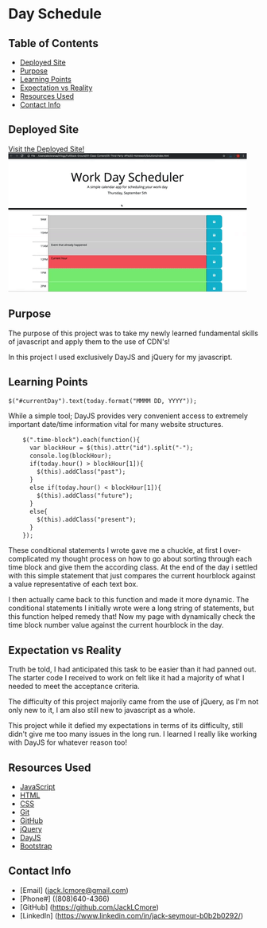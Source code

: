 # Day Schedule

## Table of Contents

* [Deployed Site](Deployed-Site)
* [Purpose](Purpose)
* [Learning Points](Learning-Points)
* [Expectation vs Reality](Expectation-vs-Reality)
* [Resources Used](Resources-Used)
* [Contact Info](Contact-Info)

## Deployed Site

[Visit the Deployed Site!](https://jacklcmore.github.io/day-schedule/)
![img](assets/images/05-third-party-apis-homework-demo.gif)

## Purpose

The purpose of this project was to take my newly learned fundamental skills of javascript and apply them to the use of CDN's! 

In this project I used exclusively DayJS and jQuery for my javascript.

## Learning Points

```
$("#currentDay").text(today.format("MMMM DD, YYYY"));
```
While a simple tool; DayJS provides very convenient access to extremely important date/time information vital for many website structures.

```
    $(".time-block").each(function(){
      var blockHour = $(this).attr("id").split("-");
      console.log(blockHour);
      if(today.hour() > blockHour[1]){
        $(this).addClass("past");
      }
      else if(today.hour() < blockHour[1]){
        $(this).addClass("future");
      }
      else{
        $(this).addClass("present");
      }
    });
```
These conditional statements I wrote gave me a chuckle, at first I over-complicated my thought process on how to go about sorting through each time block and give them the according class. At the end of the day i settled with this simple statement that just compares the current hourblock against a value representative of each text box.

I then actually came back to this function and made it more dynamic. The conditional statements I initially wrote were a long string of statements, but this function helped remedy that! Now my page with dynamically check the time block number value against the current hourblock in the day.

## Expectation vs Reality

Truth be told, I had anticipated this task to be easier than it had panned out. The starter code I received to work on felt like it had a majority of what I needed to meet the acceptance criteria.

The difficulty of this project majorily came from the use of jQuery, as I'm not only new to it, I am also still new to javascript as a whole.

This project while it defied my expectations in terms of its difficulty, still didn't give me too many issues in the long run. I learned I really like working with DayJS for whatever reason too!

## Resources Used

* [JavaScript](https://developer.mozilla.org/en-US/docs/Web/JavaScript)
* [HTML](https://developer.mozilla.org/en-US/docs/Web/HTML)
* [CSS](https://developer.mozilla.org/en-US/docs/Web/CSS)
* [Git](https://git-scm.com/)
* [GitHub](https://github.com/)
* [jQuery](https://learn.jquery.com)
* [DayJS](https://day.js.org)
* [Bootstrap](https://getbootstrap.com)

## Contact Info

* [Email] (jack.lcmore@gmail.com)
* [Phone#] ((808)640-4366)
* [GitHub] (https://github.com/JackLCmore)
* [LinkedIn] (https://www.linkedin.com/in/jack-seymour-b0b2b0292/)